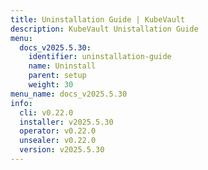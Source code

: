 ```yaml
---
title: Uninstallation Guide | KubeVault
description: KubeVault Unistallation Guide
menu:
  docs_v2025.5.30:
    identifier: uninstallation-guide
    name: Uninstall
    parent: setup
    weight: 30
menu_name: docs_v2025.5.30
info:
  cli: v0.22.0
  installer: v2025.5.30
  operator: v0.22.0
  unsealer: v0.22.0
  version: v2025.5.30
---
```


